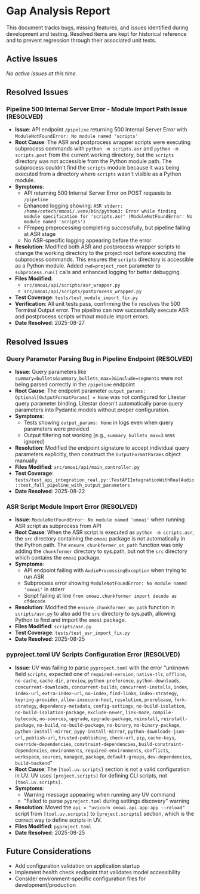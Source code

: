 # Gap Analysis Report

This document tracks bugs, missing features, and issues identified during development and testing. Resolved items are kept for historical reference and to prevent regression through their associated unit tests.

## Active Issues

_No active issues at this time._

## Resolved Issues

### Pipeline 500 Internal Server Error - Module Import Path Issue (RESOLVED)

- **Issue**: API endpoint `/pipeline` returning 500 Internal Server Error with `ModuleNotFoundError: No module named 'scripts'`
- **Root Cause**: The ASR and postprocess wrapper scripts were executing subprocess commands with `python -m scripts.asr` and `python -m scripts.post` from the current working directory, but the `scripts` directory was not accessible from the Python module path. The subprocess couldn't find the `scripts` module because it was being executed from a directory where `scripts` wasn't visible as a Python module.
- **Symptoms**:
  - API returning 500 Internal Server Error on POST requests to `/pipeline`
  - Enhanced logging showing: `ASR stderr: /home/cetech/omoai/.venv/bin/python3: Error while finding module specification for 'scripts.asr' (ModuleNotFoundError: No module named 'scripts')`
  - FFmpeg preprocessing completing successfully, but pipeline failing at ASR stage
  - No ASR-specific logging appearing before the error
- **Resolution**: Modified both ASR and postprocess wrapper scripts to change the working directory to the project root before executing the subprocess commands. This ensures the `scripts` directory is accessible as a Python module. Added `cwd=project_root` parameter to `subprocess.run()` calls and enhanced logging for better debugging.
- **Files Modified**:
  - `src/omoai/api/scripts/asr_wrapper.py`
  - `src/omoai/api/scripts/postprocess_wrapper.py`
- **Test Coverage**: `tests/test_module_import_fix.py`
- **Verification**: All unit tests pass, confirming the fix resolves the 500 Terminal Output error. The pipeline can now successfully execute ASR and postprocess scripts without module import errors.
- **Date Resolved**: 2025-08-27

## Resolved Issues

### Query Parameter Parsing Bug in Pipeline Endpoint (RESOLVED)

- **Issue**: Query parameters like `summary=bullets&summary_bullets_max=3&include=segments` were not being parsed correctly in the `/pipeline` endpoint
- **Root Cause**: The endpoint parameter `output_params: Optional[OutputFormatParams] = None` was not configured for Litestar query parameter binding. Litestar doesn't automatically parse query parameters into Pydantic models without proper configuration.
- **Symptoms**:
  - Tests showing `output_params: None` in logs even when query parameters were provided
  - Output filtering not working (e.g., `summary_bullets_max=3` was ignored)
- **Resolution**: Modified the endpoint signature to accept individual query parameters explicitly, then construct the `OutputFormatParams` object manually
- **Files Modified**: `src/omoai/api/main_controller.py`
- **Test Coverage**: `tests/test_api_integration_real.py::TestAPIIntegrationWithRealAudio::test_full_pipeline_with_output_parameters`
- **Date Resolved**: 2025-08-22

### ASR Script Module Import Error (RESOLVED)

- **Issue**: `ModuleNotFoundError: No module named 'omoai'` when running ASR script as subprocess from API
- **Root Cause**: When the ASR script is executed as `python -m scripts.asr`, the `src` directory containing the `omoai` package is not automatically in the Python path. The `ensure_chunkformer_on_path` function was only adding the `chunkformer` directory to sys.path, but not the `src` directory which contains the `omoai` package.
- **Symptoms**:
  - API endpoint failing with `AudioProcessingException` when trying to run ASR
  - Subprocess error showing `ModuleNotFoundError: No module named 'omoai'` in stderr
  - Script failing at line `from omoai.chunkformer import decode as cfdecode`
- **Resolution**: Modified the `ensure_chunkformer_on_path` function in `scripts/asr.py` to also add the `src` directory to sys.path, allowing Python to find and import the `omoai` package.
- **Files Modified**: `scripts/asr.py`
- **Test Coverage**: `tests/test_asr_import_fix.py`
- **Date Resolved**: 2025-08-25

### pyproject.toml UV Scripts Configuration Error (RESOLVED)

- **Issue**: UV was failing to parse `pyproject.toml` with the error "unknown field `scripts`, expected one of `required-version`, `native-tls`, `offline`, `no-cache`, `cache-dir`, `preview`, `python-preference`, `python-downloads`, `concurrent-downloads`, `concurrent-builds`, `concurrent-installs`, `index`, `index-url`, `extra-index-url`, `no-index`, `find-links`, `index-strategy`, `keyring-provider`, `allow-insecure-host`, `resolution`, `prerelease`, `fork-strategy`, `dependency-metadata`, `config-settings`, `no-build-isolation`, `no-build-isolation-package`, `exclude-newer`, `link-mode`, `compile-bytecode`, `no-sources`, `upgrade`, `upgrade-package`, `reinstall`, `reinstall-package`, `no-build`, `no-build-package`, `no-binary`, `no-binary-package`, `python-install-mirror`, `pypy-install-mirror`, `python-downloads-json-url`, `publish-url`, `trusted-publishing`, `check-url`, `pip`, `cache-keys`, `override-dependencies`, `constraint-dependencies`, `build-constraint-dependencies`, `environments`, `required-environments`, `conflicts`, `workspace`, `sources`, `managed`, `package`, `default-groups`, `dev-dependencies`, `build-backend`"
- **Root Cause**: The `[tool.uv.scripts]` section is not a valid configuration in UV. UV uses `[project.scripts]` for defining CLI scripts, not `[tool.uv.scripts]`.
- **Symptoms**:
  - Warning message appearing when running any UV command
  - "Failed to parse `pyproject.toml` during settings discovery" warning
- **Resolution**: Moved the `api = "uvicorn omoai.api.app:app --reload"` script from `[tool.uv.scripts]` to `[project.scripts]` section, which is the correct way to define scripts in UV.
- **Files Modified**: `pyproject.toml`
- **Date Resolved**: 2025-08-25

## Future Considerations

- Add configuration validation on application startup
- Implement health check endpoint that validates model accessibility
- Consider environment-specific configuration files for development/production
